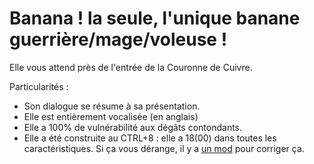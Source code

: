 # Banana ! la seule, l'unique banane guerrière/mage/voleuse !

Elle vous attend près de l'entrée de la Couronne de Cuivre.

Particularités :

- Son dialogue se résume à sa présentation.
- Elle est entièrement vocalisée (en anglais)
- Elle a 100% de vulnérabilité aux dégâts contondants.
- Elle a été construite au CTRL+8 : elle a 18(00) dans toutes les caractéristiques. Si ça vous dérange, il y a <a href=https://github.com/Deratiseur/Mods_Tweaker>un mod</a> pour corriger ça.
